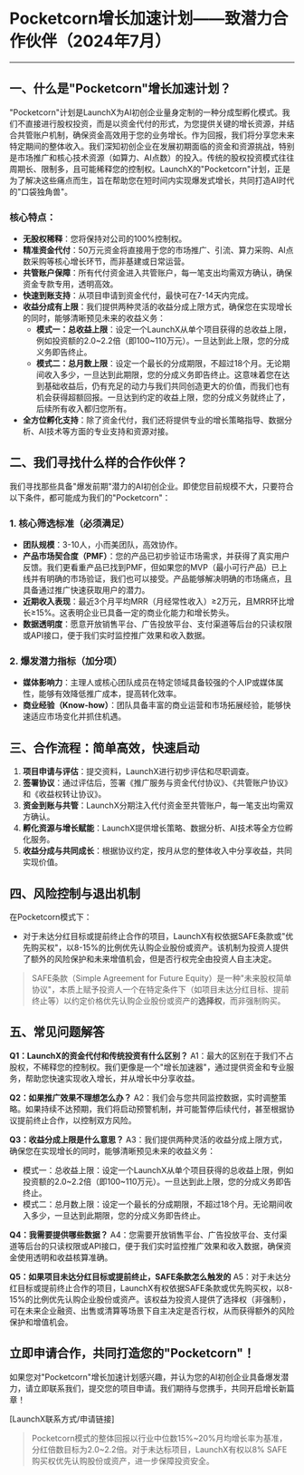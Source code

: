 # Pocketcorn增长加速计划——致潜力合作伙伴（2024年7月）

---

## 一、什么是"Pocketcorn"增长加速计划？

"Pocketcorn"计划是LaunchX为AI初创企业量身定制的一种分成型孵化模式。我们不直接进行股权投资，而是以资金代付的形式，为您提供关键的增长资源，并结合共管账户机制，确保资金高效用于您的业务增长。作为回报，我们将分享您未来特定期间的整体收入。我们深知初创企业在发展初期面临的资金和资源挑战，特别是市场推广和核心技术资源（如算力、AI点数）的投入。传统的股权投资模式往往周期长、限制多，且可能稀释您的控制权。LaunchX的"Pocketcorn"计划，正是为了解决这些痛点而生，旨在帮助您在短时间内实现爆发式增长，共同打造AI时代的"口袋独角兽"。

### 核心特点：

- **无股权稀释**：您将保持对公司的100%控制权。
- **精准资金代付**：50万元资金将直接用于您的市场推广、引流、算力采购、AI点数采购等核心增长环节，而非基建或日常运营。
- **共管账户保障**：所有代付资金进入共管账户，每一笔支出均需双方确认，确保资金专款专用，透明高效。
- **快速到账支持**：从项目申请到资金代付，最快可在7-14天内完成。
- **收益分成有上限**：我们提供两种灵活的收益分成上限方式，确保您在实现增长的同时，能够清晰预见未来的收益义务：
    - **模式一：总收益上限**：设定一个LaunchX从单个项目获得的总收益上限，例如投资额的2.0~2.2倍（即100~110万元）。一旦达到此上限，您的分成义务即告终止。
    - **模式二：总月数上限**：设定一个最长的分成期限，不超过18个月。无论期间收入多少，一旦达到此期限，您的分成义务即告终止。这意味着您在达到基础收益后，仍有充足的动力与我们共同创造更大的价值，而我们也有机会获得超额回报。一旦达到约定的收益上限，您的分成义务就终止了，后续所有收入都归您所有。
- **全方位孵化支持**：除了资金代付，我们还将提供专业的增长策略指导、数据分析、AI技术等方面的专业支持和资源对接。

## 二、我们寻找什么样的合作伙伴？
我们寻找那些具备"爆发前期"潜力的AI初创企业。即使您目前规模不大，只要符合以下条件，都可能成为我们的"Pocketcorn"：

### 1. 核心筛选标准（必须满足）
- **团队规模**：3-10人，小而美团队，高效协作。
- **产品市场契合度（PMF）**：您的产品已初步验证市场需求，并获得了真实用户反馈。我们更看重产品已找到PMF，但如果您的MVP（最小可行产品）已上线并有明确的市场验证，我们也可以接受。产品能够解决明确的市场痛点，且具备通过推广快速获取用户的潜力。
- **近期收入表现**：最近3个月平均MRR（月经常性收入）≥2万元，且MRR环比增长≥15%。这表明企业已具备一定的商业化能力和增长势头。
- **数据透明度**：愿意开放销售平台、广告投放平台、支付渠道等后台的只读权限或API接口，便于我们实时监控推广效果和收入数据。

### 2. 爆发潜力指标（加分项）
- **媒体影响力**：主理人或核心团队成员在特定领域具备较强的个人IP或媒体属性，能够有效降低推广成本，提高转化效率。
- **商业经验（Know-how）**：团队具备丰富的商业运营和市场拓展经验，能够快速适应市场变化并抓住机遇。

## 三、合作流程：简单高效，快速启动
1. **项目申请与评估**：提交资料，LaunchX进行初步评估和尽职调查。
2. **签署协议**：通过评估后，签署《推广服务与资金代付协议》、《共管账户协议》和《收益权转让协议》。
3. **资金到账与共管**：LaunchX分期注入代付资金至共管账户，每一笔支出均需双方确认。
4. **孵化资源与增长赋能**：LaunchX提供增长策略、数据分析、AI技术等全方位孵化服务。
5. **收益分成与共同成长**：根据协议约定，按月从您的整体收入中分享收益，共同实现价值。

## 四、风险控制与退出机制

在Pocketcorn模式下：
- 对于未达分红目标或提前终止合作的项目，LaunchX有权依据SAFE条款或"优先购买权"，以8-15%的比例优先认购企业股份或资产。该机制为投资人提供了额外的风险保护和未来增值机会，但是否行权完全由投资人自主决定。

> SAFE条款（Simple Agreement for Future Equity）是一种"未来股权简单协议"，本质上赋予投资人一个在特定条件下（如项目未达分红目标、提前终止等）以约定价格优先认购企业股份或资产的**选择权**，而非强制购买。

## 五、常见问题解答

**Q1：LaunchX的资金代付和传统投资有什么区别？**
A1：最大的区别在于我们不占股权，不稀释您的控制权。我们更像是一个"增长加速器"，通过提供资金和专业服务，帮助您快速实现收入增长，并从增长中分享收益。

**Q2：如果推广效果不理想怎么办？**
A2：我们会与您共同监控数据，实时调整策略。如果持续不达预期，我们将启动预警机制，并可能暂停后续代付，甚至根据协议提前终止合作，以控制双方风险。

**Q3：收益分成上限是什么意思？**
A3：我们提供两种灵活的收益分成上限方式，确保您在实现增长的同时，能够清晰预见未来的收益义务：
-   模式一：总收益上限：设定一个LaunchX从单个项目获得的总收益上限，例如投资额的2.0~2.2倍（即100~110万元）。一旦达到此上限，您的分成义务即告终止。
-   模式二：总月数上限：设定一个最长的分成期限，不超过18个月。无论期间收入多少，一旦达到此期限，您的分成义务即告终止。

**Q4：我需要提供哪些数据？**
A4：您需要开放销售平台、广告投放平台、支付渠道等后台的只读权限或API接口，便于我们实时监控推广效果和收入数据，确保资金使用透明和收益核算准确。

**Q5：如果项目未达分红目标或提前终止，SAFE条款怎么触发的**
A5：对于未达分红目标或提前终止合作的项目，LaunchX有权依据SAFE条款或优先购买权，以8-15%的比例优先认购企业股份或资产。该权益为投资人提供了选择权（非强制），可在未来企业融资、出售或清算等场景下自主决定是否行权，从而获得额外的风险保护和增值机会。

## 立即申请合作，共同打造您的"Pocketcorn"！

如果您对"Pocketcorn"增长加速计划感兴趣，并认为您的AI初创企业具备爆发潜力，请立即联系我们，提交您的项目申请。我们期待与您携手，共同开启增长新篇章！

[LaunchX联系方式/申请链接]

> Pocketcorn模式的整体回报以行业中位数15%~20%月均增长率为基准，分红倍数目标为2.0~2.2倍。对于未达标项目，LaunchX有权以8% SAFE购买权优先认购股份或资产，进一步保障投资安全。

